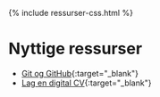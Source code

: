 {% include ressurser-css.html %}
# Nyttige ressurser    
- [Git og GitHub](https://titlon.uit.no/datadumps/git-res/kursgit.mp4){:target="_blank"}
- [Lag en digital CV](https://titlon.uit.no/datadumps/git-res/digicv.mp4){:target="_blank"}
